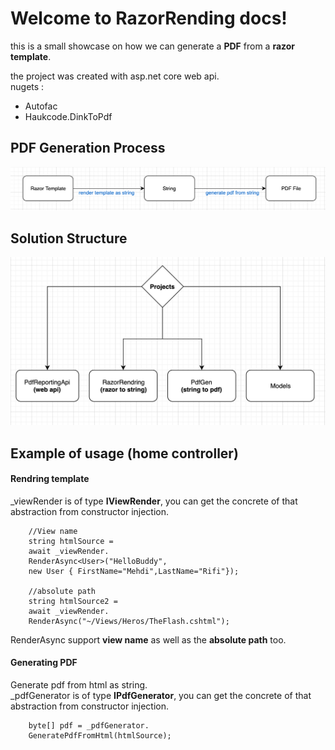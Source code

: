 # Welcome to RazorRending docs!

this is a small showcase on how we can generate a **PDF** from a **razor template**. 

the project was created with asp.net core web api.  
 nugets :   
- Autofac
- Haukcode.DinkToPdf

## PDF Generation Process

![Alt text](PdfReportingApi/Resources/pdf_gen_process.png?raw=true "Title")

## Solution Structure

![Alt text](PdfReportingApi/Resources/projects_structure.png?raw=true "Title")

## Example of usage (home controller)


#### Rendring template #
_viewRender is of type **IViewRender**, you can get the concrete of that abstraction from constructor injection. 
		
        //View name
        string htmlSource = 
        await _viewRender.
        RenderAsync<User>("HelloBuddy",
        new User { FirstName="Mehdi",LastName="Rifi"});
                
        //absolute path
        string htmlSource2 = 
        await _viewRender.
        RenderAsync("~/Views/Heros/TheFlash.cshtml");

RenderAsync support **view name** as well as the **absolute path** too.

#### Generating PDF #
Generate pdf from html as string.  
_pdfGenerator is of type **IPdfGenerator**, you can get the concrete of that abstraction from constructor injection. 

        byte[] pdf = _pdfGenerator.
        GeneratePdfFromHtml(htmlSource);





